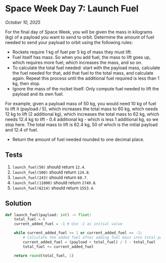 # Space Week Day 7: Launch Fuel
*October 10, 2025*

For the final day of Space Week, you will be given the mass in kilograms (kg) of a payload you want to send to orbit. Determine the amount of fuel needed to send your payload to orbit using the following rules:

- Rockets require 1 kg of fuel per 5 kg of mass they must lift.
- Fuel itself has mass. So when you add fuel, the mass to lift goes up, which requires more fuel, which increases the mass, and so on.
- To calculate the total fuel needed: start with the payload mass, calculate the fuel needed for that, add that fuel to the total mass, and calculate again. Repeat this process until the additional fuel required is less than 1 kg, then stop.
- Ignore the mass of the rocket itself. Only compute fuel needed to lift the payload and its own fuel.

For example, given a payload mass of 50 kg, you would need 10 kg of fuel to lift it (payload / 5), which increases the total mass to 60 kg, which needs 12 kg to lift (2 additional kg), which increases the total mass to 62 kg, which needs 12.4 kg to lift - 0.4 additional kg - which is less 1 additional kg, so we stop here. The total mass to lift is 62.4 kg, 50 of which is the initial payload and 12.4 of fuel.

- Return the amount of fuel needed rounded to one decimal place.

## Tests
1. `launch_fuel(50)` should return `12.4`.
2. `launch_fuel(500)` should return `124.8`.
3. `launch_fuel(243)` should return `60.7`.
4. `launch_fuel(11000)` should return `2749.8`.
5. `launch_fuel(6214)` should return `1553.4`.

## Solution

```python
def launch_fuel(payload: int) -> float:
    total_fuel = 0
    current_added_fuel = -1 # Use -1 as initial value

    while current_added_fuel >= 1 or current_added_fuel == -1:
        # Calculate the added fuel after adding fuel mass into total payload mass
        current_added_fuel = (payload + total_fuel) / 5 - total_fuel
        total_fuel += current_added_fuel

    return round(total_fuel, 1)
```